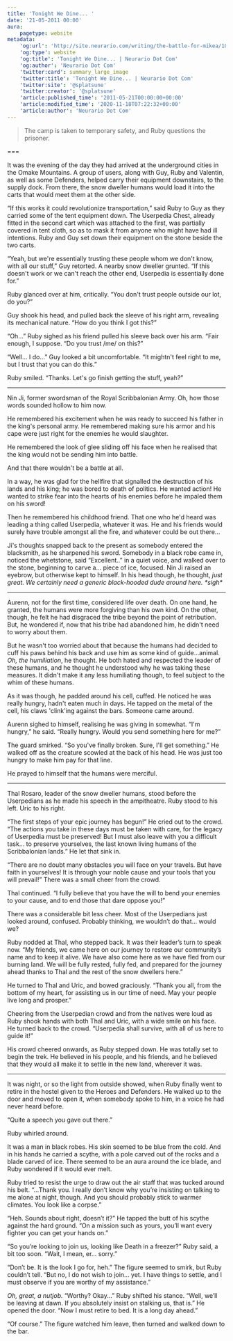 ```yaml
---
title: 'Tonight We Dine... '
date: '21-05-2011 00:00'
aura:
    pagetype: website
metadata:
    'og:url': 'http://site.neurario.com/writing/the-battle-for-mikea/10-justice-2'
    'og:type': website
    'og:title': 'Tonight We Dine... | Neurario Dot Com'
    'og:author': 'Neurario Dot Com'
    'twitter:card': summary_large_image
    'twitter:title': 'Tonight We Dine... | Neurario Dot Com'
    'twitter:site': '@splatsune'
    'twitter:creator': '@splatsune'
    'article:published_time': '2011-05-21T00:00:00+00:00'
    'article:modified_time': '2020-11-18T07:22:32+00:00'
    'article:author': 'Neurario Dot Com'
---
```


>The camp is taken to temporary safety, and Ruby questions the prisoner.

===

It was the evening of the day they had arrived at the underground cities in the Omake Mountains. A group of users, along with Guy, Ruby and Valentin, as well as some Defenders, helped carry their equipment downstairs, to the supply dock. From there, the snow dweller humans would load it into the carts that would meet them at the other side.


“If this works it could revolutionize transportation,” said Ruby to Guy as they carried some of the tent equipment down. The Userpedia Chest, already fitted in the second cart which was attached to the first, was partially covered in tent cloth, so as to mask it from anyone who might have had ill intentions. Ruby and Guy set down their equipment on the stone beside the two carts.


“Yeah, but we're essentially trusting these people whom we don't know, with all our stuff,” Guy retorted. A nearby snow dweller grunted. “If this doesn't work or we can't reach the other end, Userpedia is essentially done for.”


Ruby glanced over at him, critically. “You don't trust people outside our lot, do you?”


Guy shook his head, and pulled back the sleeve of his right arm, revealing its mechanical nature. “How do you think I got this?”


“Oh...” Ruby sighed as his friend pulled his sleeve back over his arm. “Fair enough, I suppose. “Do you trust /me/ on this?”


“Well... I do...” Guy looked a bit uncomfortable. “It mightn't feel right to me, but I trust that you can do this.”


Ruby smiled. “Thanks. Let's go finish getting the stuff, yeah?”

---

Nin Ji, former swordsman of the Royal Scribbalonian Army. Oh, how those words sounded hollow to him now.


He remembered his excitement when he was ready to succeed his father in the king's personal army. He remembered making sure his armor and his cape were just right for the enemies he would slaughter.


He remembered the look of glee sliding off his face when he realised that the king would not be sending him into battle.


And that there wouldn't be a battle at all.


In a way, he was glad for the hellfire that signalled the destruction of his lands and his king; he was bored to death of politics. He wanted action! He wanted to strike fear into the hearts of his enemies before he impaled them on his sword!


Then he remembered his childhood friend. That one who he'd heard was leading a thing called Userpedia, whatever it was. He and his friends would surely have trouble amongst all the fire, and whatever could be out there...


Ji's thoughts snapped back to the present as somebody entered the blacksmith, as he sharpened his sword. Somebody in a black robe came in, noticed the whetstone, said “Excellent..” in a quiet voice, and walked over to the stone, beginning to carve a... piece of ice, focused. Nin Ji raised an eyebrow, but otherwise kept to himself. In his head though, he thought, *just great. We certainly need a generic black-hooded dude around here. \*sigh\**

---

Aurenn, not for the first time, considered life over death. On one hand, he granted, the humans were more forgiving than his own kind. On the other, though, he felt he had disgraced the tribe beyond the point of retribution. But, he wondered if, now that his tribe had abandoned him, he didn't need to worry about them.


But he wasn't too worried about that because the humans had decided to cuff his paws behind his back and use him as some kind of guide...animal. *Oh, the humiliation*, he thought. He both hated and respected the leader of these humans, and he thought he understood why he was taking these measures. It didn't make it any less humiliating though, to feel subject to the whim of these humans.


As it was though, he padded around his cell, cuffed. He noticed he was really hungry, hadn't eaten much in days. He tapped on the metal of the cell, his claws 'clink'ing against the bars. Someone came around.


Aurenn sighed to himself, realising he was giving in somewhat. “I'm hungry,” he said. “Really hungry. Would you send something here for me?”


The guard smirked. “So you've finally broken. Sure, I'll get something.” He walked off as the creature scowled at the back of his head. He was just too hungry to make him pay for that line.


He prayed to himself that the humans were merciful.

---

Thal Rosaro, leader of the snow dweller humans, stood before the Userpedians as he made his speech in the ampitheatre. Ruby stood to his left. Uric to his right.


“The first steps of your epic journey has begun!” He cried out to the crowd. “The actions you take in these days must be taken with care, for the legacy of Userpedia must be preserved! But I must also leave with you a difficult task... to preserve yourselves, the last known living humans of the Scribbalonian lands.” He let that sink in.


“There are no doubt many obstacles you will face on your travels. But have faith in yourselves! It is through your noble cause and your tools that you will prevail!” There was a small cheer from the crowd.


Thal continued. “I fully believe that you have the will to bend your enemies to your cause, and to end those that dare oppose you!”


There was a considerable bit less cheer. Most of the Userpedians just looked around, confused. Probably thinking, we wouldn’t do that... would we?


Ruby nodded at Thal, who stepped back. It was their leader’s turn to speak now. “My friends, we came here on our journey to restore our community’s name and to keep it alive. We have also come here as we have fled from our burning land. We will be fully rested, fully fed, and prepared for the journey ahead thanks to Thal and the rest of the snow dwellers here.”


He turned to Thal and Uric, and bowed graciously. “Thank you all, from the bottom of my heart, for assisting us in our time of need. May your people live long and prosper.”


Cheering from the Userpedian crowd and from the natives were loud as Ruby shook hands with both Thal and Uric, with a wide smile on his face. He turned back to the crowd. “Userpedia shall survive, with all of us here to guide it!”


His crowd cheered onwards, as Ruby stepped down. He was totally set to begin the trek. He believed in his people, and his friends, and he believed that they would all make it to settle in the new land, wherever it was.

---

It was night, or so the light from outside showed, when Ruby finally went to retire in the hostel given to the Heroes and Defenders. He walked up to the door and moved to open it, when somebody spoke to him, in a voice he had never heard before.


“Quite a speech you gave out there.”


Ruby whirled around.


It was a man in black robes. His skin seemed to be blue from the cold. And in his hands he carried a scythe, with a pole carved out of the rocks and a blade carved of ice. There seemed to be an aura around the ice blade, and Ruby wondered if it would ever melt.


Ruby tried to resist the urge to draw out the air staff that was tucked around his belt. “...Thank you. I really don’t know why you’re insisting on talking to me alone at night, though. And you should probably stick to warmer climates. You look like a corpse.”


“Heh. Sounds about right, doesn’t it?” He tapped the butt of his scythe against the hard ground. “On a mission such as yours, you’ll want every fighter you can get your hands on.”


“So you’re looking to join us, looking like Death in a freezer?” Ruby said, a bit too soon. “Wait, I mean, er... sorry.”


“Don’t be. It is the look I go for, heh.” The figure seemed to smirk, but Ruby couldn’t tell. “But no, I do not wish to join... yet. I have things to settle, and I must observe if you are worthy of my assistance.”


*Oh, great, a nutjob.* “Worthy? Okay...” Ruby shifted his stance. “Well, we’ll be leaving at dawn. If you absolutely insist on stalking us, that is.” He opened the door. “Now I must retire to bed. It is a long day ahead.”


“Of course.” The figure watched him leave, then turned and walked down to the bar.
